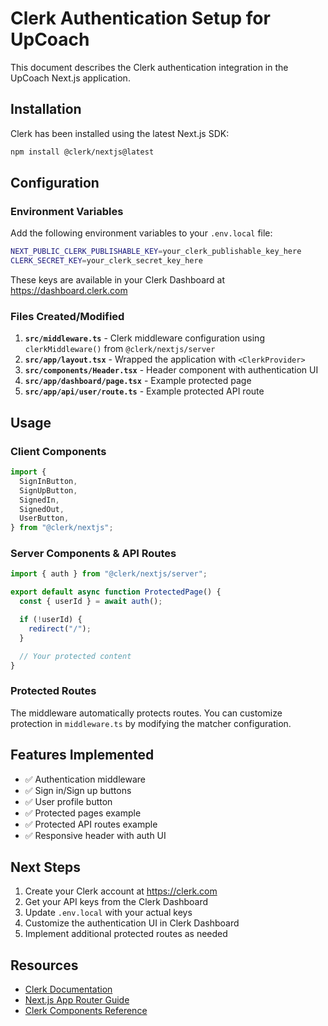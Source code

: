 # Clerk Authentication Setup for UpCoach

This document describes the Clerk authentication integration in the UpCoach Next.js application.

## Installation

Clerk has been installed using the latest Next.js SDK:

```bash
npm install @clerk/nextjs@latest
```

## Configuration

### Environment Variables

Add the following environment variables to your `.env.local` file:

```bash
NEXT_PUBLIC_CLERK_PUBLISHABLE_KEY=your_clerk_publishable_key_here
CLERK_SECRET_KEY=your_clerk_secret_key_here
```

These keys are available in your Clerk Dashboard at https://dashboard.clerk.com

### Files Created/Modified

1. **`src/middleware.ts`** - Clerk middleware configuration using `clerkMiddleware()` from `@clerk/nextjs/server`
2. **`src/app/layout.tsx`** - Wrapped the application with `<ClerkProvider>`
3. **`src/components/Header.tsx`** - Header component with authentication UI
4. **`src/app/dashboard/page.tsx`** - Example protected page
5. **`src/app/api/user/route.ts`** - Example protected API route

## Usage

### Client Components

```typescript
import {
  SignInButton,
  SignUpButton,
  SignedIn,
  SignedOut,
  UserButton,
} from "@clerk/nextjs";
```

### Server Components & API Routes

```typescript
import { auth } from "@clerk/nextjs/server";

export default async function ProtectedPage() {
  const { userId } = await auth();

  if (!userId) {
    redirect("/");
  }

  // Your protected content
}
```

### Protected Routes

The middleware automatically protects routes. You can customize protection in `middleware.ts` by modifying the matcher configuration.

## Features Implemented

- ✅ Authentication middleware
- ✅ Sign in/Sign up buttons
- ✅ User profile button
- ✅ Protected pages example
- ✅ Protected API routes example
- ✅ Responsive header with auth UI

## Next Steps

1. Create your Clerk account at https://clerk.com
2. Get your API keys from the Clerk Dashboard
3. Update `.env.local` with your actual keys
4. Customize the authentication UI in Clerk Dashboard
5. Implement additional protected routes as needed

## Resources

- [Clerk Documentation](https://clerk.com/docs)
- [Next.js App Router Guide](https://clerk.com/docs/quickstarts/nextjs)
- [Clerk Components Reference](https://clerk.com/docs/components/overview)
